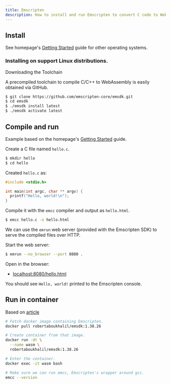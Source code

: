 ```yaml
---
title: Emscripten
description: How to install and run Emscripten to convert C code to WebAssembly 
---
```


## Install

See homepage's [Getting Started](https://webassembly.org/getting-started/developers-guide/) guide for other operating systems.

### Installing on support Linux distributions.

Downloading the Toolchain

A precompiled toolchain to compile C/C++ to WebAssembly is easily obtained via GitHub.

```sh
$ git clone https://github.com/emscripten-core/emsdk.git
$ cd emsdk
$ ./emsdk install latest
$ ./emsdk activate latest
```

## Compile and run

Example based on the homepage's [Getting Started](https://webassembly.org/getting-started/developers-guide/) guide.

Create a C file named `hello.c`.

```sh
$ mkdir hello
$ cd hello
```

Created `hello.c` as:

```c
#include <stdio.h>

int main(int argc, char ** argv) {
  printf("Hello, world!\n");
}
```

Compile it with the `emcc` compiler and output as `hello.html`.

```sh
$ emcc hello.c -o hello.html
```

We can use the `emrun` web server (provided with the Emscripten SDK) to serve the compiled files over HTTP.

Start the web server:

```sh
$ emrun --no_browser --port 8080 .
```

Open in the browser:

- [localhost:8080/hello.html](http://localhost:8080/hello.html)

You should see `Hello, world!` printed to the Emscripten console.


## Run in container

Based on [article](https://opensource.com/article/19/4/command-line-playgrounds-webassembly)

```sh
# Fetch docker image containing Emscripten.
docker pull robertaboukhalil/emsdk:1.38.26

# Create container from that image.
docker run -dt \
  --name wasm \
  robertaboukhalil/emsdk:1.38.26

# Enter the container.
docker exec -it wasm bash

# Make sure we can run emcc, Emscripten's wrapper around gcc.
emcc --version
```
